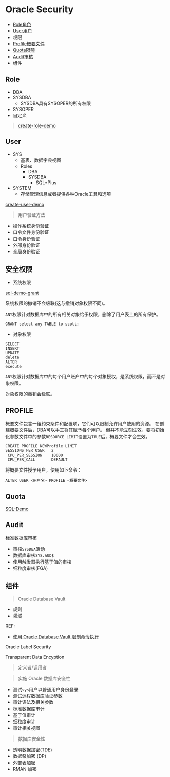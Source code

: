 # Oracle Security

- [Role角色](#role)
- [User用户](#user)
- 权限
- [Profile概要文件](#profile)
- [Quota限额](#quota)
- [Audit审核](#audit)
- 组件

## Role

- DBA
- SYSDBA
  - SYSDBA具有SYSOPER的所有权限
- SYSOPER
- 自定义

> [create-role-demo](../../sql_scripts/mgmt/security/create_role.sql)

## User

- SYS
  - 基表、数据字典视图
  - Roles
    - DBA
    - SYSDBA
      - SQL*Plus
- SYSTEM
  - 存储管理信息或者提供各种Oracle工具和选项

[create-user-demo](../../sql_scripts/mgmt/security/create_user.sql)

> 用户验证方法

- 操作系统身份验证
- 口令文件身份验证
- 口令身份验证
- 外部身份验证
- 全局身份验证

## 安全权限

- 系统权限

[sql-demo-grant](../../sql_scripts/mgmt/security/create_role.sql)

系统权限的撤销不会级联(这与撤销对象权限不同)。

`ANY`权限针对数据库中的所有相关对象给予权限，删除了用户表上的所有保护。
```oracle
GRANT select any TABLE to scott;
```

- 对象权限

```oracle
SELECT 
INSERT 
UPDATE 
delete
ALTER 
execute
```

`ANY`权限针对数据库中的每个用户账户中的每个对象授权，是系统权限，而不是对象权限。

对象权限的撤销会级联。




## PROFILE

概要文件包含一组约束条件和配置项，它们可以限制允许用户使用的资源。
在创建概要文件后，DBA可以手工将其赋予每个用户。
但并不能立刻生效，要将初始化参数文件中的参数`RESOURCE_LIMIT`设置为`TRUE`后，概要文件才会生效。

```oracle
CREATE PROFILE NEWProfile LIMIT
SESSIONS_PER_USER 	2
 CPU_PER_SESSION	10000
 CPU_PER_CALL		DEFAULT
```

将概要文件授予用户，使用如下命令：
```oracle
ALTER USER <用户名> PROFILE <概要文件>
```

## Quota

[SQL-Demo](../../sql_scripts/mgmt/security/security.sql)


## Audit

标准数据库审核

- 审核`SYSDBA`活动
- 数据库审核`SYS.AUD$`
- 使用触发器执行基于值的审核
- 细粒度审核(FGA)


## 组件

> Oracle Database Vault

- 规则
- 领域

REF:

- [使用 Oracle Database Vault 限制命令执行](http://www.oracle.com/technetwork/cn/tutorials/datavault2-094383-zhs.html)


Oracle Label Security

Transparent Data Encyption




> 定义者/调用者



> 实施 Oracle 数据库安全性

- 测试`sys`用户以普通用户身份登录
- 测试远程数据库验证参数
- 审计语法及相关参数
- 标准数据库审计
- 基于值审计
- 细粒度审计
- 审计相关视图


> 数据库安全性

- 透明数据加密(TDE)
- 数据泵加密 (DP)
- 外部表加密
- RMAN 加密
